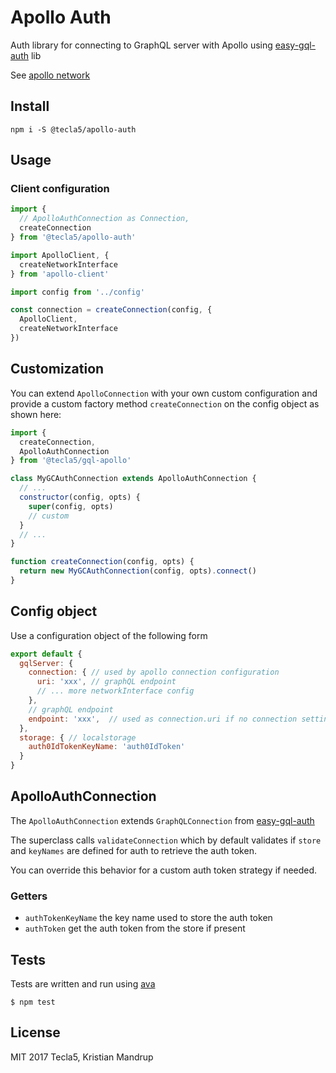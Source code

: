# Apollo Auth

Auth library for connecting to GraphQL server with Apollo using [easy-gql-auth](https://github.com/tecla5/easy-gql-auth) lib

See [apollo network](http://dev.apollodata.com/core/network.html)

## Install

`npm i -S @tecla5/apollo-auth`

## Usage

### Client configuration

```js
import {
  // ApolloAuthConnection as Connection,
  createConnection
} from '@tecla5/apollo-auth'

import ApolloClient, {
  createNetworkInterface
} from 'apollo-client'

import config from '../config'

const connection = createConnection(config, {
  ApolloClient,
  createNetworkInterface
})
```

## Customization

You can extend `ApolloConnection` with your own custom configuration and provide a custom factory method `createConnection` on the config object as shown here:

```js
import {
  createConnection,
  ApolloAuthConnection
} from '@tecla5/gql-apollo'

class MyGCAuthConnection extends ApolloAuthConnection {
  // ...
  constructor(config, opts) {
    super(config, opts)
    // custom
  }
  // ...
}

function createConnection(config, opts) {
  return new MyGCAuthConnection(config, opts).connect()
}
```

## Config object

Use a configuration object of the following form

```js
export default {
  gqlServer: {
    connection: { // used by apollo connection configuration
      uri: 'xxx', // graphQL endpoint
      // ... more networkInterface config
    },
    // graphQL endpoint
    endpoint: 'xxx',  // used as connection.uri if no connection setting)
  },
  storage: { // localstorage
    auth0IdTokenKeyName: 'auth0IdToken'
  }
}
```

## ApolloAuthConnection

The `ApolloAuthConnection` extends `GraphQLConnection` from [easy-gql-auth](https://github.com/tecla5/easy-gql-auth)

The superclass calls `validateConnection` which by default validates if `store` and `keyNames` are defined for auth to retrieve the auth token.

You can override this behavior for a custom auth token strategy if needed.

### Getters

- `authTokenKeyName` the key name used to store the auth token
- `authToken` get the auth token from the store if present

## Tests

Tests are written and run using [ava](https://github.com/avajs/ava)

`$ npm test`

## License

MIT 2017 Tecla5, Kristian Mandrup
